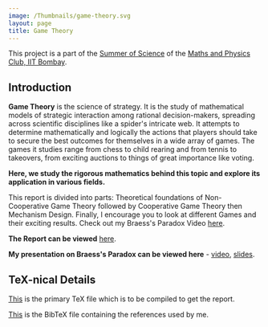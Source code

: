 ```yaml
---
image: /Thumbnails/game-theory.svg
layout: page
title: Game Theory
---
```


This project is a part of the [Summer of Science](http://mnp-club.github.io/sos/) of the [Maths and Physics Club, IIT Bombay](http://mnp-club.github.io/).

Introduction
------------

**Game Theory** is the science of strategy. It is the study of mathematical models of strategic interaction among rational decision-makers, spreading across scientific disciplines like a spider's intricate web. It attempts to determine mathematically and logically the actions that players should take to secure the best outcomes for themselves in a wide array of games. The games it studies range from chess to child rearing and from tennis to takeovers, from exciting auctions to things of great importance like voting.

**Here, we study the rigorous mathematics behind this topic and explore its application in various fields.**

This report is divided into parts: Theoretical foundations of Non-Cooperative Game Theory followed by Cooperative Game Theory then Mechanism Design. Finally, I encourage you to look at different Games and their exciting results. Check out my Braess's Paradox Video [here](https://github.com/paramrathour/Game-Theory/blob/main/Braess's%20Paradox.mkv).

**The Report can be viewed** [here](/Game-Theory/Game%20Theory.pdf).

**My presentation on Braess's Paradox can be viewed here** - [video](https://github.com/paramrathour/Game-Theory/blob/main/Braess%20Paradox.mkv), [slides](/Game-Theory/Braess%20Paradox.pdf).

TeX-nical Details
-----------------

[This](https://github.com/paramrathour/Game-Theory/blob/main/Game%20Theory.tex)
is the primary TeX file which is to be compiled to get the report.

[This](https://github.com/paramrathour/Game-Theory/blob/main/References.bib)
is the BibTeX file containing the references used by me.